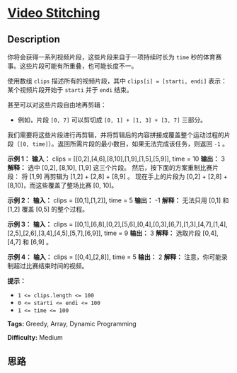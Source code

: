 # [Video Stitching][title]

## Description

你将会获得一系列视频片段，这些片段来自于一项持续时长为 `time` 秒的体育赛事。这些片段可能有所重叠，也可能长度不一。

使用数组 `clips` 描述所有的视频片段，其中 `clips[i] = [starti, endi]` 表示：某个视频片段开始于 `starti` 并于
`endi` 结束。

甚至可以对这些片段自由地再剪辑：

  * 例如，片段 `[0, 7]` 可以剪切成 `[0, 1] + [1, 3] + [3, 7]` 三部分。

我们需要将这些片段进行再剪辑，并将剪辑后的内容拼接成覆盖整个运动过程的片段（`[0, time]`）。返回所需片段的最小数目，如果无法完成该任务，则返回
`-1` 。



**示例 1：**
            **输入：** clips = [[0,2],[4,6],[8,10],[1,9],[1,5],[5,9]], time = 10    **输出：** 3    **解释：**    选中 [0,2], [8,10], [1,9] 这三个片段。    然后，按下面的方案重制比赛片段：    将 [1,9] 再剪辑为 [1,2] + [2,8] + [8,9] 。    现在手上的片段为 [0,2] + [2,8] + [8,10]，而这些覆盖了整场比赛 [0, 10]。    

**示例 2：**
            **输入：** clips = [[0,1],[1,2]], time = 5    **输出：** -1    **解释：**    无法只用 [0,1] 和 [1,2] 覆盖 [0,5] 的整个过程。    

**示例 3：**
            **输入：** clips = [[0,1],[6,8],[0,2],[5,6],[0,4],[0,3],[6,7],[1,3],[4,7],[1,4],[2,5],[2,6],[3,4],[4,5],[5,7],[6,9]], time = 9    **输出：** 3    **解释：**    选取片段 [0,4], [4,7] 和 [6,9] 。    

**示例 4：**
            **输入：** clips = [[0,4],[2,8]], time = 5    **输出：** 2    **解释：**    注意，你可能录制超过比赛结束时间的视频。    



**提示：**

  * `1 <= clips.length <= 100`
  * `0 <= starti <= endi <= 100`
  * `1 <= time <= 100`


**Tags:** Greedy, Array, Dynamic Programming

**Difficulty:** Medium

## 思路

[title]: https://leetcode-cn.com/problems/video-stitching

